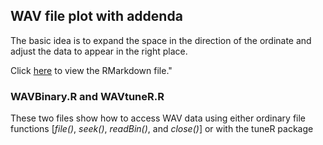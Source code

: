 ## WAV file plot with addenda

The basic idea is to expand the space in the direction of the ordinate and adjust the data to appear in the right place.

Click <a href="https://rawgit.com/edwcarney/Basic-R-Graphics/master/WAV_Plot/Wav_Loudness.html" target="_blank">here</a> to view the RMarkdown file."

### WAVBinary.R and WAVtuneR.R

These two files show how to access WAV data using either ordinary file functions [<i>file()</i>, <i>seek()</i>, <i>readBin()</i>, and <i>close()</i>] or with the tuneR package
